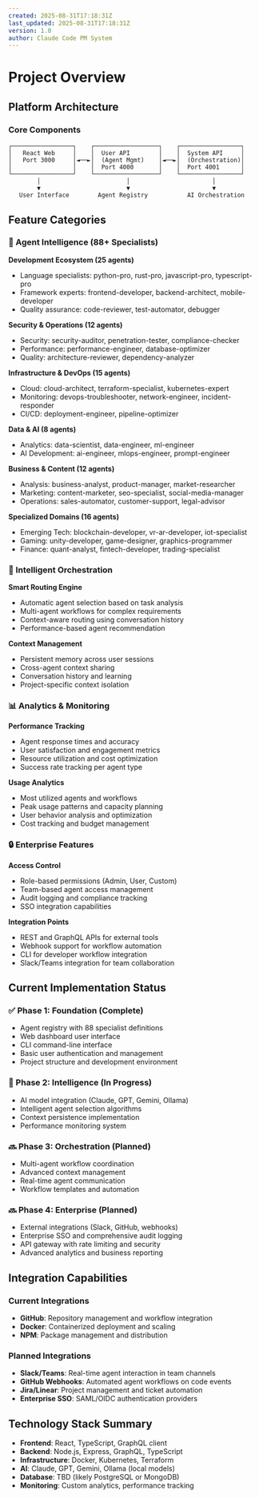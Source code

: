 ```yaml
---
created: 2025-08-31T17:18:31Z
last_updated: 2025-08-31T17:18:31Z
version: 1.0
author: Claude Code PM System
---
```


# Project Overview

## Platform Architecture

### Core Components
```
┌─────────────────┐    ┌──────────────────┐    ┌─────────────────┐
│   React Web     │    │  User API        │    │  System API     │
│   Port 3000     │◄──►│  (Agent Mgmt)    │◄──►│  (Orchestration)│
│                 │    │  Port 4000       │    │  Port 4001      │
└─────────────────┘    └──────────────────┘    └─────────────────┘
        │                        │                       │
        ▼                        ▼                       ▼
   User Interface        Agent Registry           AI Orchestration
```

## Feature Categories

### 🧠 Agent Intelligence (88+ Specialists)

**Development Ecosystem (25 agents)**
- Language specialists: python-pro, rust-pro, javascript-pro, typescript-pro
- Framework experts: frontend-developer, backend-architect, mobile-developer
- Quality assurance: code-reviewer, test-automator, debugger

**Security & Operations (12 agents)**  
- Security: security-auditor, penetration-tester, compliance-checker
- Performance: performance-engineer, database-optimizer
- Quality: architecture-reviewer, dependency-analyzer

**Infrastructure & DevOps (15 agents)**
- Cloud: cloud-architect, terraform-specialist, kubernetes-expert
- Monitoring: devops-troubleshooter, network-engineer, incident-responder
- CI/CD: deployment-engineer, pipeline-optimizer

**Data & AI (8 agents)**
- Analytics: data-scientist, data-engineer, ml-engineer
- AI Development: ai-engineer, mlops-engineer, prompt-engineer

**Business & Content (12 agents)**
- Analysis: business-analyst, product-manager, market-researcher  
- Marketing: content-marketer, seo-specialist, social-media-manager
- Operations: sales-automator, customer-support, legal-advisor

**Specialized Domains (16 agents)**
- Emerging Tech: blockchain-developer, vr-ar-developer, iot-specialist
- Gaming: unity-developer, game-designer, graphics-programmer
- Finance: quant-analyst, fintech-developer, trading-specialist

### 🎯 Intelligent Orchestration

**Smart Routing Engine**
- Automatic agent selection based on task analysis
- Multi-agent workflows for complex requirements
- Context-aware routing using conversation history
- Performance-based agent recommendation

**Context Management**
- Persistent memory across user sessions
- Cross-agent context sharing
- Conversation history and learning
- Project-specific context isolation

### 📊 Analytics & Monitoring

**Performance Tracking**
- Agent response times and accuracy
- User satisfaction and engagement metrics
- Resource utilization and cost optimization
- Success rate tracking per agent type

**Usage Analytics**
- Most utilized agents and workflows
- Peak usage patterns and capacity planning
- User behavior analysis and optimization
- Cost tracking and budget management

### 🔒 Enterprise Features

**Access Control**
- Role-based permissions (Admin, User, Custom)
- Team-based agent access management
- Audit logging and compliance tracking
- SSO integration capabilities

**Integration Points**
- REST and GraphQL APIs for external tools
- Webhook support for workflow automation
- CLI for developer workflow integration
- Slack/Teams integration for team collaboration

## Current Implementation Status

### ✅ Phase 1: Foundation (Complete)
- Agent registry with 88 specialist definitions
- Web dashboard user interface
- CLI command-line interface
- Basic user authentication and management
- Project structure and development environment

### 🚧 Phase 2: Intelligence (In Progress)
- AI model integration (Claude, GPT, Gemini, Ollama)
- Intelligent agent selection algorithms
- Context persistence implementation
- Performance monitoring system

### 🔜 Phase 3: Orchestration (Planned)
- Multi-agent workflow coordination
- Advanced context management
- Real-time agent communication
- Workflow templates and automation

### 🔜 Phase 4: Enterprise (Planned)
- External integrations (Slack, GitHub, webhooks)
- Enterprise SSO and comprehensive audit logging
- API gateway with rate limiting and security
- Advanced analytics and business reporting

## Integration Capabilities

### Current Integrations
- **GitHub**: Repository management and workflow integration
- **Docker**: Containerized deployment and scaling
- **NPM**: Package management and distribution

### Planned Integrations
- **Slack/Teams**: Real-time agent interaction in team channels  
- **GitHub Webhooks**: Automated agent workflows on code events
- **Jira/Linear**: Project management and ticket automation
- **Enterprise SSO**: SAML/OIDC authentication providers

## Technology Stack Summary
- **Frontend**: React, TypeScript, GraphQL client
- **Backend**: Node.js, Express, GraphQL, TypeScript
- **Infrastructure**: Docker, Kubernetes, Terraform
- **AI**: Claude, GPT, Gemini, Ollama (local models)
- **Database**: TBD (likely PostgreSQL or MongoDB)
- **Monitoring**: Custom analytics, performance tracking